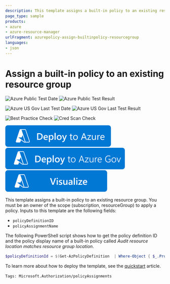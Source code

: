 ```yaml
---
description: This template assigns a built-in policy to an existing resource group.
page_type: sample
products:
- azure
- azure-resource-manager
urlFragment: azurepolicy-assign-builtinpolicy-resourcegroup
languages:
- json
---
```

# Assign a built-in policy to an existing resource group

![Azure Public Test Date](https://azurequickstartsservice.blob.core.windows.net/badges/quickstarts/microsoft.authorization/azurepolicy-assign-builtinpolicy-resourcegroup/PublicLastTestDate.svg)
![Azure Public Test Result](https://azurequickstartsservice.blob.core.windows.net/badges/quickstarts/microsoft.authorization/azurepolicy-assign-builtinpolicy-resourcegroup/PublicDeployment.svg)

![Azure US Gov Last Test Date](https://azurequickstartsservice.blob.core.windows.net/badges/quickstarts/microsoft.authorization/azurepolicy-assign-builtinpolicy-resourcegroup/FairfaxLastTestDate.svg)
![Azure US Gov Last Test Result](https://azurequickstartsservice.blob.core.windows.net/badges/quickstarts/microsoft.authorization/azurepolicy-assign-builtinpolicy-resourcegroup/FairfaxDeployment.svg)

![Best Practice Check](https://azurequickstartsservice.blob.core.windows.net/badges/quickstarts/microsoft.authorization/azurepolicy-assign-builtinpolicy-resourcegroup/BestPracticeResult.svg)
![Cred Scan Check](https://azurequickstartsservice.blob.core.windows.net/badges/quickstarts/microsoft.authorization/azurepolicy-assign-builtinpolicy-resourcegroup/CredScanResult.svg)

[![Deploy To Azure](https://raw.githubusercontent.com/Azure/azure-quickstart-templates/master/1-CONTRIBUTION-GUIDE/images/deploytoazure.svg?sanitize=true)](https://portal.azure.com/#create/Microsoft.Template/uri/https%3A%2F%2Fraw.githubusercontent.com%2FAzure%2Fazure-quickstart-templates%2Fmaster%2Fquickstarts%2Fmicrosoft.authorization%2Fazurepolicy-assign-builtinpolicy-resourcegroup%2Fazuredeploy.json)
[![Deploy To Azure US Gov](https://raw.githubusercontent.com/Azure/azure-quickstart-templates/master/1-CONTRIBUTION-GUIDE/images/deploytoazuregov.svg?sanitize=true)](https://portal.azure.us/#create/Microsoft.Template/uri/https%3A%2F%2Fraw.githubusercontent.com%2FAzure%2Fazure-quickstart-templates%2Fmaster%2Fquickstarts%2Fmicrosoft.authorization%2Fazurepolicy-assign-builtinpolicy-resourcegroup%2Fazuredeploy.json)
[![Visualize](https://raw.githubusercontent.com/Azure/azure-quickstart-templates/master/1-CONTRIBUTION-GUIDE/images/visualizebutton.svg?sanitize=true)](http://armviz.io/#/?load=https%3A%2F%2Fraw.githubusercontent.com%2FAzure%2Fazure-quickstart-templates%2Fmaster%2Fquickstarts%2Fmicrosoft.authorization%2Fazurepolicy-assign-builtinpolicy-resourcegroup%2Fazuredeploy.json)

This template assigns a built-in policy to an existing resource group. You must be an owner of the scope (subscription, resourceGroup) to apply a policy. Inputs to this template are the following fields:

- `policyDefinitionID`
- `policyAssignmentName`

The following PowerShell script shows how to get the policy definition ID and the policy display name of a built-in policy called _Audit resource location matches resource group location_.

```powershell
$policyDefinitionId = $(Get-AzPolicyDefinition  | Where-Object { $_.Properties.DisplayName -eq 'Audit resource location matches resource group location' }).PolicyDefinitionId
```

To learn more about how to deploy the template, see the [quickstart](https://docs.microsoft.com/azure/governance/policy/assign-policy-template) article.

`Tags: Microsoft.Authorization/policyAssignments`
